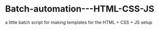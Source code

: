 # Batch-automation---HTML-CSS-JS
a little batch script for making templates for the HTML + CSS + JS setup
